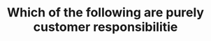 ---
layout: all-exams
title: "Which of the following are purely customer responsibilitie"
blurb: "Awareness and training are considered shared controls in Amazon's responsibility model. Service and Communications Protection or Zone Security which ma"
quid: 122
---